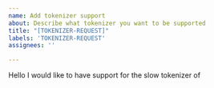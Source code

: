 ```yaml
---
name: Add tokenizer support
about: Describe what tokenizer you want to be supported
title: "[TOKENIZER-REQUEST]"
labels: 'TOKENIZER-REQUEST'
assignees: ''

---
```


Hello I would like to have support for the slow tokenizer of [<tokenizer-name>](https://huggingface.co/<tokenizer-name>)
